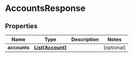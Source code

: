 # AccountsResponse


## Properties
Name | Type | Description | Notes
------------ | ------------- | ------------- | -------------
**accounts** | [**List[Account]**](Account.md) |  | [optional] 


